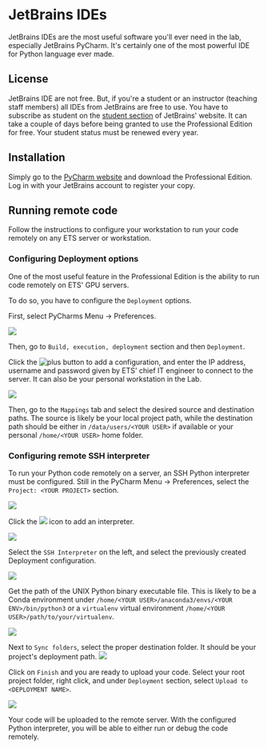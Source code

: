 # JetBrains IDEs

JetBrains IDEs are the most useful software you'll ever need in the lab, especially JetBrains PyCharm. It's certainly
one of the most powerful IDE for Python language ever made.


## License

JetBrains IDE are not free. But, if you're a student or an instructor (teaching staff members) all IDEs from JetBrains 
are free to use. You have to subscribe as student on the [student section](https://www.jetbrains.com/student/) of 
JetBrains' website. It can take a couple of days before being granted to use the Professional Edition for free. Your
student status must be renewed every year.


## Installation

Simply go to the [PyCharm website](https://www.jetbrains.com/pycharm/) and download the Professional Edition. Log in 
with your JetBrains account to register your copy.


## Running remote code

Follow the instructions to configure your workstation to run your code remotely on any ETS server or workstation.

### Configuring Deployment options

One of the most useful feature in the Professional Edition is the ability to run code remotely on ETS' GPU servers.

To do so, you have to configure the `Deployment` options. 

First, select PyCharms Menu -> Preferences.

![](assets/preferences.png)

Then, go to `Build, execution, deployment` section and then `Deployment`. 

Click the ![plus](assets/plus.png) button to add a configuration, and enter the IP address, username and password given
by ETS' chief IT engineer to connect to the server. It can also be your personal workstation in the Lab. 

![](assets/deployments.png)

Then, go to the `Mappings` tab and select the desired source and destination paths. The source is likely be your local
project path, while the destination path should be either in `/data/users/<YOUR USER>` if available or your personal
`/home/<YOUR USER>` home folder.

### Configuring remote SSH interpreter

To run your Python code remotely on a server, an SSH Python interpreter must be configured. Still in the PyCharm Menu -> 
Preferences, select the `Project: <YOUR PROJECT>` section.

![](assets/project_interpreters.png)

Click the ![](assets/gear.png) icon to add an interpreter.

![](assets/add_interpreter.png)

Select the `SSH Interpreter` on the left, and select the previously created Deployment configuration.

![](assets/ssh_interpreter_creation.png)

Get the path of the UNIX Python binary executable file. This is likely to be a Conda environment under 
`/home/<YOUR USER>/anaconda3/envs/<YOUR ENV>/bin/python3` or a `virtualenv` virtual environment 
`/home/<YOUR USER>/path/to/your/virtualenv`.

![](assets/python_bin_path.png)

Next to `Sync folders`, select the proper destination folder. It should be your project's deployment path.
![](assets/sync_folder.png)

Click on `Finish` and you are ready to upload your code. Select your root project folder, right click, and under `Deployment`
section, select `Upload to <DEPLOYMENT NAME>`.

![](assets/upload.png)

Your code will be uploaded to the remote server. With the configured Python interpreter, you will be able to 
either run or debug the code remotely.

